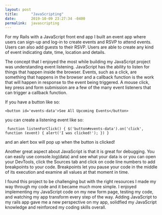 ```yaml
---
layout: post
title:      "JavaScripting"
date:       2019-10-09 23:27:34 -0400
permalink:  javascripting
---
```



For my Rails with a JavaScript front end app I built an event app where users can sign-up and log-in to create events and RSVP to attend events. Users can also add guests to their RSVP. Users are able to create any kind of event indicating date, time, location and details. 

The concept that I enjoyed the most while building my JavaScript project was understanding event listening. JavaScript has the ability to listen for things that happen inside the browser. Events, such as a click, are something that happens in the browser and a callback function is the work that will happen in response to the event being triggered. A mouse click, key press and form submission are a few of the many event listeners that can trigger a callback function.

If you have a button like so:

```
<button id='events-data'>See All Upcoming Events</button>
```
 
 you can create a listening event like so:
 
 ` function listenForClick() {
	$('button#events-data').on('click', function (event) {
		alert('I was clicked!');
	})
}`

and an alert box will pop up when the button is clicked!

Another great aspect about JavaScript is that it is great for debugging. You can easily use console.log(data) and see what your data is or you can open your DevTools, click the Sources tab and click on code line numbers to add breakpoints to your code. Breakpoints let you pause your code in the middle of its execution and examine all values at that moment in time.

I found this project to be challenging but with the right resources I made my way through my code and it became much more simple. I enjoyed implementing my JavaScript code on my new form page, testing my code, and watching my app transform every step of the way. Adding JavaScript to my rails app gave me a new perspective on my app, solidfied my JavaScript knowledge and reinforced my coding skills overall.
